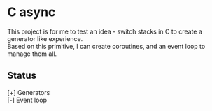 # C async

This project is for me to test an idea - switch stacks in C to create a generator like experience.  
Based on this primitive, I can create coroutines, and an event loop to manage them all.

## Status

[+] Generators  
[-] Event loop  
